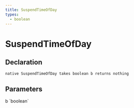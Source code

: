 ```yaml
---
title: SuspendTimeOfDay
types:
  - boolean
---
```


# SuspendTimeOfDay

## Declaration

```
native SuspendTimeOfDay takes boolean b returns nothing
```

## Parameters
<dl>
  <dt>b `boolean`</dt>
  <dd></dd>
</dl>